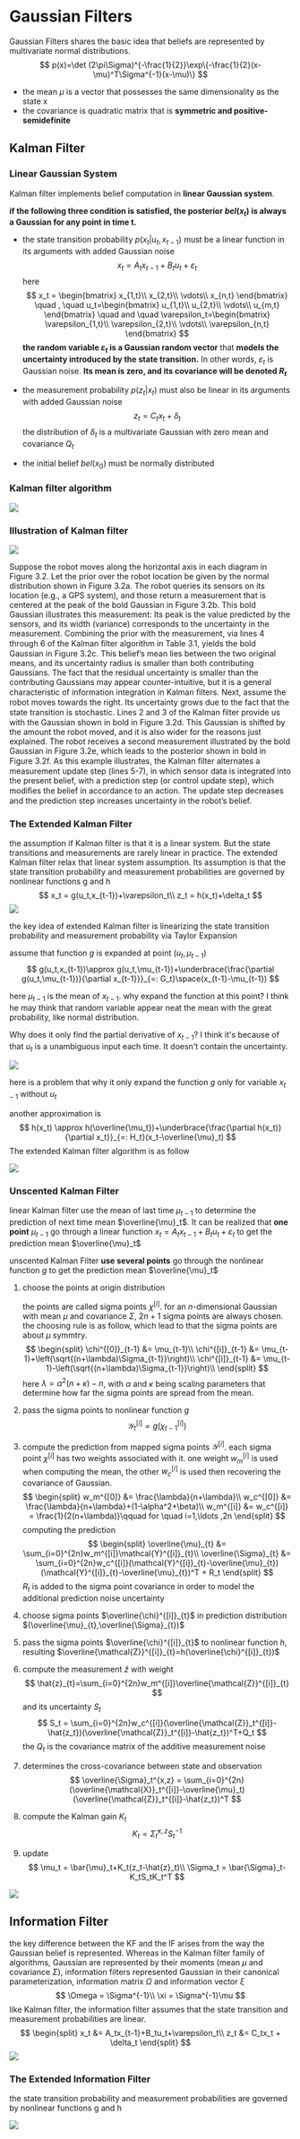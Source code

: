 # Gaussian Filters

Gaussian Filters shares the basic idea that beliefs are represented by multivariate normal distributions.
$$
p(x)=\det (2\pi\Sigma)^{-\frac{1}{2}}\exp\{-\frac{1}{2}(x-\mu)^T\Sigma^{-1}(x-\mu)\}
$$

- the mean $\mu$ is a vector that possesses the same dimensionality as the state x
- the covariance is quadratic matrix that is **symmetric and positive-semidefinite**

## Kalman Filter

### Linear Gaussian System

Kalman filter implements belief computation in **linear Gaussian system**. 

**if the following three condition is satisfied, the posterior $bel(x_t)$ is always a Gaussian for any point in time t.**

- the state transition probability $p(x_t|u_t,x_{t-1})$ must be a linear function in its arguments with added Gaussian noise
  $$
  x_t = A_tx_{t-1}+B_tu_t+\varepsilon_t
  $$
  here
  $$
  x_t = \begin{bmatrix}
  x_{1,t}\\
  x_{2,t}\\
  \vdots\\
  x_{n,t}
  \end{bmatrix}
  \quad , \quad 
  u_t=\begin{bmatrix}
  u_{1,t}\\
  u_{2,t}\\
  \vdots\\
  u_{m,t}
  \end{bmatrix}
  \quad and \quad
  \varepsilon_t=\begin{bmatrix}
  \varepsilon_{1,t}\\
  \varepsilon_{2,t}\\
  \vdots\\
  \varepsilon_{n,t}
  \end{bmatrix}
  $$
  **the random variable $\varepsilon_t$ is a Gaussian random vector** that **models the uncertainty introduced by the state transition.** In other words, $\varepsilon_t$ is Gaussian noise. **Its mean is zero, and its covariance will be denoted $R_t$**

- the measurement probability $p(z_t|x_t)$ must also be linear in its arguments with added Gaussian noise
  $$
  z_t = C_tx_t+\delta_t
  $$
  the distribution of $\delta_t$ is a multivariate Gaussian with zero mean and covariance $Q_t$

- the initial belief $bel(x_0)$ must be normally distributed

### Kalman filter algorithm

<img src="figures/ch3/Kalman_filter_algothimn.png"  />

### Illustration of Kalman filter

![](figures/ch3/illustration_of_Kalman_filter.png)

Suppose the robot moves along the horizontal axis in each diagram in Figure 3.2. Let the prior over the robot location be given by the normal distribution shown in Figure 3.2a. The robot queries its sensors on its location (e.g., a GPS system), and those return a measurement that is centered at the peak of the bold Gaussian in Figure 3.2b. This bold Gaussian illustrates this measurement: Its peak is the value predicted by the sensors, and its width (variance) corresponds to the uncertainty in the measurement. Combining the prior with the measurement, via lines 4 through 6 of the Kalman ﬁlter algorithm in Table 3.1, yields the bold Gaussian in Figure 3.2c. This belief’s mean lies between the two original means, and its uncertainty radius is smaller than both contributing Gaussians. The fact that the residual uncertainty is smaller than the contributing Gaussians may appear counter-intuitive, but it is a general characteristic of information
integration in Kalman ﬁlters. Next, assume the robot moves towards the right. Its uncertainty grows
due to the fact that the state transition is stochastic. Lines 2 and 3 of the Kalman ﬁlter provide us with the Gaussian shown in bold in Figure 3.2d. This Gaussian is shifted by the amount the robot moved, and it is also wider for the reasons just explained. The robot receives a second measurement illustrated by the bold Gaussian in Figure 3.2e, which leads to the posterior shown in bold in Figure 3.2f. As this example illustrates, the Kalman ﬁlter alternates a measurement update step (lines 5-7), in which sensor data is integrated into the present belief, with a prediction step (or control update step), which modiﬁes the belief in accordance to an action. The update step decreases and the prediction step increases uncertainty in the robot’s belief.

### The Extended Kalman Filter

the assumption if Kalman filter is that it is a linear system. But the state transitions and measurements are rarely linear in practice. The extended Kalman filter relax that linear system assumption. Its assumption is that the state transition probability and measurement probabilities are governed by nonlinear functions g and h
$$
x_t = g(u_t,x_{t-1})+\varepsilon_t\\
z_t = h(x_t)+\delta_t
$$
![](figures/ch3/linear_and_nonlinear_sys_in_kalmanfilter.png)

the key idea of extended Kalman filter is linearizing the  state transition probability and measurement probability via Taylor Expansion

assume that function $g$ is expanded at point $(u_t,\mu_{t-1})$
$$
g(u_t,x_{t-1})\approx g(u_t,\mu_{t-1})+\underbrace{\frac{\partial g(u_t,\mu_{t-1})}{\partial x_{t-1}}}_{=: G_t}\space(x_{t-1}-\mu_{t-1})
$$

here $\mu_{t-1}$ is the mean of $x_{t-1}$. why expand the function at this point? I think he may think that random variable appear neat the mean with the great probability, like normal distribution.

Why does it only find the partial derivative of $x_{t-1}$? I think it's because of that $u_t$ is a unambiguous input each time. It doesn't contain the uncertainty.

![](figures/ch3/illustration_of_EKF.png)

here is a problem that why it only expand the function $g$ only for variable $x_{t-1}$ without $u_t$

another approximation is
$$
h(x_t) \approx h(\overline{\mu_t})+\underbrace{\frac{\partial h(x_t)}{\partial x_t}}_{=: H_t}(x_t-\overline{\mu}_t)
$$
The extended Kalman filter algorithm is as follow

![](figures/ch3/extended_Kalman_filter_algorithm.png)

### Unscented Kalman Filter

linear Kalman filter use the mean of last time $\mu_{t-1}$ to determine the prediction of next time mean $\overline{\mu}_t$. It can be realized that **one point** $\mu_{t-1}$ go through a linear function $x_t = A_tx_{t-1}+B_tu_t+\varepsilon_t$ to get the prediction mean $\overline{\mu}_t$

unscented Kalman Filter **use several points** go through the nonlinear function $g$ to get the prediction mean $\overline{\mu}_t$

1. choose the points at origin distribution

   the points are called sigma points $\chi^{[i]}$. for an $n$-dimensional Gaussian with mean $\mu$ and covariance $\Sigma$, $2n+1$ sigma points are always chosen. the choosing rule is as follow, which lead to that the sigma points are about $\mu$ symmtry.
   $$
   \begin{split}
   \chi^{[0]}_{t-1} &= \mu_{t-1}\\
   \chi^{[i]}_{t-1} &= \mu_{t-1}+\left(\sqrt{(n+\lambda)\Sigma_{t-1}}\right)\\
   \chi^{[i]}_{t-1} &= \mu_{t-1}-\left(\sqrt{(n+\lambda)\Sigma_{t-1}}\right)\\
   \end{split}
   $$
   here $\lambda=\alpha^2(n+\kappa)-n$, with $\alpha$ and $\kappa$ being scaling parameters that determine how far the sigma points are spread from the mean.

2. pass the sigma points to nonlinear function $g$
   $$
   \mathcal{Y}^{[i]}_{t} = g(\chi^{[i]}_{t-1})
   $$

3. compute the prediction from mapped sigma points $\mathcal{Y}^{[i]}$. each sigma point $\chi^{[i]}$ has two weights associated with it. one weight $w_m^{[i]}$ is used when computing the mean, the other $w_c^{[i]}$ is used then recovering the covariance of Gaussian.
   $$
   \begin{split}
   w_m^{[0]} &= \frac{\lambda}{n+\lambda}\\
   w_c^{[0]} &= \frac{\lambda}{n+\lambda}+(1-\alpha^2+\beta)\\
   w_m^{[i]} &= w_c^{[i]} = \frac{1}{2(n+\lambda)}\qquad for \quad i=1,\ldots ,2n
   \end{split}
   $$
   computing the prediction
   $$
   \begin{split}
   \overline{\mu}_{t} &= \sum_{i=0}^{2n}w_m^{[i]}\mathcal{Y}^{[i]}_{t}\\
   \overline{\Sigma}_{t} &= \sum_{i=0}^{2n}w_c^{[i]}(\mathcal{Y}^{[i]}_{t}-\overline{\mu}_{t})(\mathcal{Y}^{[i]}_{t}-\overline{\mu}_{t})^T + R_t
   \end{split}
   $$
   $R_t$ is added to the sigma point covariance in order to model the additional prediction noise uncertainty

4. choose sigma points $\overline{\chi}^{[i]}_{t}$ in prediction distribution $(\overline{\mu}_{t},\overline{\Sigma}_{t})$

5. pass the sigma points $\overline{\chi}^{[i]}_{t}$ to nonlinear function $h$, resulting $\overline{\mathcal{Z}}^{[i]}_{t}=h(\overline{\chi}^{[i]}_{t})$

6. compute the measurement $\hat{z}$ with weight
   $$
   \hat{z}_{t}=\sum_{i=0}^{2n}w_m^{[i]}\overline{\mathcal{Z}}^{[i]}_{t}
   $$
   and its uncertainty $S_t$
   $$
   S_t = \sum_{i=0}^{2n}w_c^{[i]}(\overline{\mathcal{Z}}_t^{[i]}-\hat{z_t})(\overline{\mathcal{Z}}_t^{[i]}-\hat{z_t})^T+Q_t
   $$
   the $Q_t$ is the covariance matrix of the additive measurement noise

7. determines the cross-covariance between state and observation
   $$
   \overline{\Sigma}_t^{x,z} = \sum_{i=0}^{2n}(\overline{\mathcal{X}}_t^{[i]}-\overline{\mu}_t)(\overline{\mathcal{Z}}_t^{[i]}-\hat{z_t})^T
   $$

8. compute the Kalman gain $K_t$
   $$
   K_t = \bar{\Sigma}_t^{x,z}S_t^{-1}
   $$

9. update
   $$
   \mu_t = \bar{\mu}_t+K_t(z_t-\hat{z}_t)\\
   \Sigma_t = \bar{\Sigma}_t-K_tS_tK_t^T
   $$

![](figures/ch3/unscented_Kalman_filter_algorithm.png)

## Information Filter

the key difference between the KF and the IF arises from the way the Gaussian belief is represented. Whereas in the Kalman filter family of algorithms, Gaussian are represented by their moments (mean $\mu$ and covariance $\Sigma$), information filters represented Gaussian in their canonical parameterization, information matrix $\Omega$ and information vector $\xi$
$$
\Omega = \Sigma^{-1}\\
\xi = \Sigma^{-1}\mu
$$
like Kalman filter, the information filter assumes that the state transition and measurement probabilities are linear.
$$
\begin{split}
x_t &= A_tx_{t-1}+B_tu_t+\varepsilon_t\\
z_t &= C_tx_t + \delta_t
\end{split}
$$
![](figures/ch3/information_filter_algorithm.png)

### The Extended Information Filter

the state transition probability and measurement probabilities are governed by nonlinear functions g and h

![](figures/ch3/extended_information_filter_algorithm.png)









